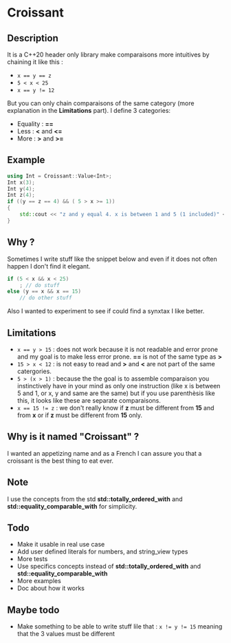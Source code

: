 # Croissant
## Description
It is a C++20 header only library make comparaisons more intuitives by chaining it like this :
* `x == y == z`
* `5 < x < 25`
* `x == y != 12`

But you can only chain comparaisons of the same category (more explanation in the __Limitations__ part). I define 3 categories:
* Equality : __==__
* Less : __<__ and __<=__
* More : __>__ and __>=__

## Example
```Cpp
using Int = Croissant::Value<Int>;
Int x(3);
Int y(4);
Int z(4);
if ((y == z == 4) && ( 5 > x >= 1))
{
	std::cout << "z and y equal 4. x is between 1 and 5 (1 included)" << std::endl;
}
```


## Why ?
Sometimes I write stuff like the snippet below and even if it does not often happen I don't find it elegant.
```Cpp
if (5 < x && x < 25)
	; // do stuff
else (y == x && x == 15)
	// do other stuff
```
Also I wanted to experiment to see if could find a synxtax I like better.

## Limitations
* `x == y > 15` : does not work because it is not readable and error prone and my goal is to make less error prone. __==__ is not of the same type as __>__
* `15 > x < 12` : is not easy to read and __>__ and __<__ are not part of the same catergories.
* `5 > (x > 1)` : because the the goal is to assemble comparaison you instinctively have in your mind as only one instruction (like x is between 5 and 1, or x, y and same are the same) but if you use parenthèsis like this, it looks like these are separate comparaisons.
* `x == 15 != z` : we don't really know if __z__ must be different from __15__ and from __x__ or if __z__ must be different from __15__ only.

## Why is it named "Croissant" ?
I wanted an appetizing name and as a French I can assure you that a croissant is the best thing to eat ever.

## Note
I use the concepts from the std __std::totally_ordered_with__ and __std::equality_comparable_with__ for simplicity.

## Todo
* Make it usable in real use case
* Add user defined literals for numbers, and string_view types
* More tests
* Use specifics concepts instead of __std::totally_ordered_with__ and __std::equality_comparable_with__
* More examples
* Doc about how it works

## Maybe todo
* Make something to be able to write stuff lile that : `x != y != 15` meaning that the 3 values must be different
